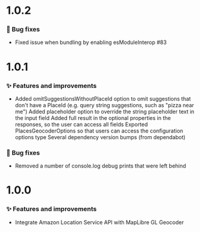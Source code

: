 
# 1.0.2
### 🐞 Bug fixes
* Fixed issue when bundling by enabling esModuleInterop #83
# 1.0.1
### ✨ Features and improvements
* Added omitSuggestionsWithoutPlaceId option to omit suggestions that don't have a PlaceId (e.g. query string suggestions, such as "pizza near me")
Added placeholder option to override the string placeholder text in the input field
Added full result in the optional properties in the responses, so the user can access all fields
Exported PlacesGeocoderOptions so that users can access the configuration options type
Several dependency version bumps (from dependabot)

### 🐞 Bug fixes
* Removed a number of console.log debug prints that were left behind
# 1.0.0
### ✨ Features and improvements
* Integrate Amazon Location Service API with MapLibre GL Geocoder